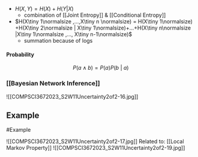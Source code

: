 - $H(X,Y) = H(X) + H(Y|X)$
	- combination of [[Joint Entropy]] & [[Conditional Entropy]]
- $H(X\tiny 1\normalsize ,...,X\tiny n \normalsize) = H(X\tiny 1\normalsize) +H(X\tiny 2\normalsize | X\tiny 1\normalsize)+...+H(X\tiny n\normalsize |X\tiny 1\normalsize ,..., X\tiny n-1\normalsize)$
	- summation because of logs

#### Probability 
$$P(a \land b)=P(a)P(b\ |\ a)$$

### [[Bayesian Network Inference]]
![[COMPSCI3672023_S2W11Uncertainty2of2-16.jpg]]

## Example 
#Example

![[COMPSCI3672023_S2W11Uncertainty2of2-17.jpg]]
Related to: [[Local Markov Property]]
![[COMPSCI3672023_S2W11Uncertainty2of2-19.jpg]]
